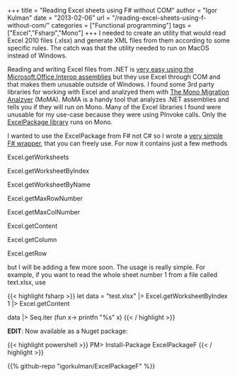 +++
title = "Reading Excel sheets using F# without COM"
author = "Igor Kulman"
date = "2013-02-06"
url = "/reading-excel-sheets-using-f-without-com/"
categories = ["Functional programming"]
tags = ["Excel","Fsharp","Mono"]
+++
I needed to create an utility that would read Excel 2010 files (.xlsx) and generate XML files from them according to some specific rules. The catch was that the utility needed to run on MacOS instead of Windows.

Reading and writing Excel files from .NET is [very easy using the Microsoft.Office.Interop assemblies][1] but they use Excel through COM and that makes them unusable outside of Windows. I found some 3rd party libraries for working with Excel and analzyed them with [The Mono Migration Analzyer][2] (MoMA). MoMA is a handy tool that analyzes .NET assemblies and tells you if they will run on Mono. Many of the Excel libraries I found were unusable for my use-case because they were using PInvoke calls. Only the [ExcelPackage library][3] runs on Mono.

I wanted to use the ExcelPackage from F# not C# so I wrote a [very simple F# wrapper][4], that you can freely use. For now it contains just a few methods

<!--more-->

Excel.getWorksheets
  
Excel.getWorksheetByIndex
  
Excel.getWorksheetByName
  
Excel.getMaxRowNumber
  
Excel.getMaxColNumber
  
Excel.getContent
  
Excel.getColumn
  
Excel.getRow

but I will be adding a few more soon. The usage is really simple. For example, if you want to read the whole sheet number 1 from a file called text.xlsx, use

{{< highlight fsharp >}}
let data = 
        "test.xlsx"
        |> Excel.getWorksheetByIndex 1
        |> Excel.getContent 

data 
    |> Seq.iter (fun x-> printfn "%s" x)
{{< / highlight >}}

**EDIT**: Now available as a Nuget package:

{{< highlight powershell >}}
PM> Install-Package ExcelPackageF
{{< / highlight >}}

{{% github-repo "igorkulman/ExcelPackageF" %}}


 [1]: http://blogs.msdn.com/b/jackhu/archive/2011/04/19/fsharp-amp-excel-io-reading-and-writeing-to-excel.aspx
 [2]: http://www.mono-project.com/MoMA
 [3]: http://excelpackage.codeplex.com/
 [4]: https://github.com/igorkulman/ExcelPackageF
